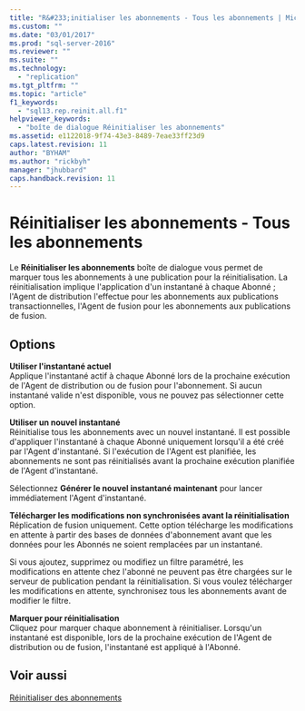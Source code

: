 ```yaml
---
title: "R&#233;initialiser les abonnements - Tous les abonnements | Microsoft Docs"
ms.custom: ""
ms.date: "03/01/2017"
ms.prod: "sql-server-2016"
ms.reviewer: ""
ms.suite: ""
ms.technology: 
  - "replication"
ms.tgt_pltfrm: ""
ms.topic: "article"
f1_keywords: 
  - "sql13.rep.reinit.all.f1"
helpviewer_keywords: 
  - "boîte de dialogue Réinitialiser les abonnements"
ms.assetid: e1122018-9f74-43e3-8489-7eae33ff23d9
caps.latest.revision: 11
author: "BYHAM"
ms.author: "rickbyh"
manager: "jhubbard"
caps.handback.revision: 11
---
```

# R&#233;initialiser les abonnements - Tous les abonnements
  Le **Réinitialiser les abonnements** boîte de dialogue vous permet de marquer tous les abonnements à une publication pour la réinitialisation. La réinitialisation implique l'application d'un instantané à chaque Abonné ; l'Agent de distribution l'effectue pour les abonnements aux publications transactionnelles, l'Agent de fusion pour les abonnements aux publications de fusion.  
  
## Options  
 **Utiliser l'instantané actuel**  
 Applique l'instantané actif à chaque Abonné lors de la prochaine exécution de l'Agent de distribution ou de fusion pour l'abonnement. Si aucun instantané valide n'est disponible, vous ne pouvez pas sélectionner cette option.  
  
 **Utiliser un nouvel instantané**  
 Réinitialise tous les abonnements avec un nouvel instantané. Il est possible d'appliquer l'instantané à chaque Abonné uniquement lorsqu'il a été créé par l'Agent d'instantané. Si l'exécution de l'Agent est planifiée, les abonnements ne sont pas réinitialisés avant la prochaine exécution planifiée de l'Agent d'instantané.  
  
 Sélectionnez **Générer le nouvel instantané maintenant** pour lancer immédiatement l'Agent d'instantané.  
  
 **Télécharger les modifications non synchronisées avant la réinitialisation**  
 Réplication de fusion uniquement. Cette option télécharge les modifications en attente à partir des bases de données d'abonnement avant que les données pour les Abonnés ne soient remplacées par un instantané.  
  
 Si vous ajoutez, supprimez ou modifiez un filtre paramétré, les modifications en attente chez l'abonné ne peuvent pas être chargées sur le serveur de publication pendant la réinitialisation. Si vous voulez télécharger les modifications en attente, synchronisez tous les abonnements avant de modifier le filtre.  
  
 **Marquer pour réinitialisation**  
 Cliquez pour marquer chaque abonnement à réinitialiser. Lorsqu'un instantané est disponible, lors de la prochaine exécution de l'Agent de distribution ou de fusion, l'instantané est appliqué à l'Abonné.  
  
## Voir aussi  
 [Réinitialiser des abonnements](../../relational-databases/replication/reinitialize-subscriptions.md)  
  
  